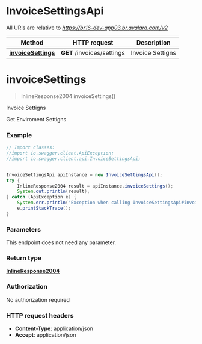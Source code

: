 # InvoiceSettingsApi

All URIs are relative to *https://br16-dev-app03.br.avalara.com/v2*

Method | HTTP request | Description
------------- | ------------- | -------------
[**invoiceSettings**](InvoiceSettingsApi.md#invoiceSettings) | **GET** /invoices/settings | Invoice Settigns


<a name="invoiceSettings"></a>
# **invoiceSettings**
> InlineResponse2004 invoiceSettings()

Invoice Settigns

Get Enviroment Settigns

### Example
```java
// Import classes:
//import io.swagger.client.ApiException;
//import io.swagger.client.api.InvoiceSettingsApi;


InvoiceSettingsApi apiInstance = new InvoiceSettingsApi();
try {
    InlineResponse2004 result = apiInstance.invoiceSettings();
    System.out.println(result);
} catch (ApiException e) {
    System.err.println("Exception when calling InvoiceSettingsApi#invoiceSettings");
    e.printStackTrace();
}
```

### Parameters
This endpoint does not need any parameter.

### Return type

[**InlineResponse2004**](InlineResponse2004.md)

### Authorization

No authorization required

### HTTP request headers

 - **Content-Type**: application/json
 - **Accept**: application/json

